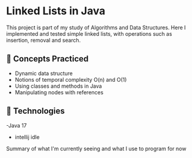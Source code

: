 # Linked Lists in Java

This project is part of my study of Algorithms and Data Structures. Here I implemented and tested simple linked lists, with operations such as insertion, removal and search.

## 🧠 Concepts Practiced

- Dynamic data structure
- Notions of temporal complexity O(n) and O(1)
- Using classes and methods in Java
- Manipulating nodes with references

## 🔧 Technologies

-Java 17
- intellij idle

Summary of what I'm currently seeing and what I use to program for now
